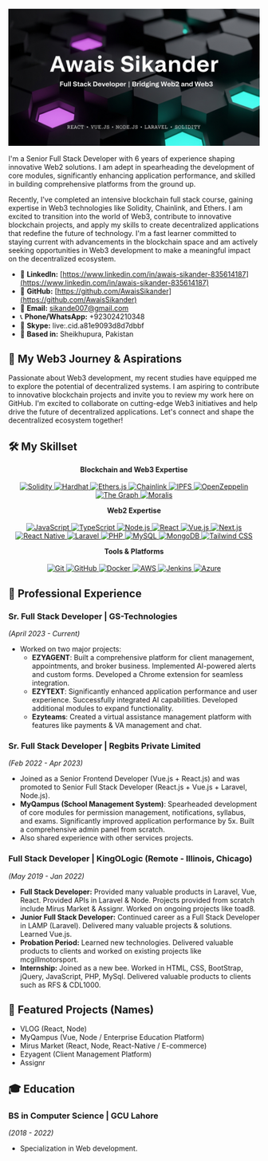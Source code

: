 <p align="center">
  <img src="https://raw.githubusercontent.com/AwaisSikander/my-github-assets/refs/heads/main/awais-sikander-full-stack-developer-profile-banner.jpg" alt="Awais Sikander - Full Stack Developer Banner">
</p>

I'm a Senior Full Stack Developer with 6 years of experience shaping innovative Web2 solutions. I am adept in spearheading the development of core modules, significantly enhancing application performance, and skilled in building comprehensive platforms from the ground up.

Recently, I've completed an intensive blockchain full stack course, gaining expertise in Web3 technologies like Solidity, Chainlink, and Ethers. I am excited to transition into the world of Web3, contribute to innovative blockchain projects, and apply my skills to create decentralized applications that redefine the future of technology. I'm a fast learner committed to staying current with advancements in the blockchain space and am actively seeking opportunities in Web3 development to make a meaningful impact on the decentralized ecosystem.

* 🔗 **LinkedIn:** [https://www.linkedin.com/in/awais-sikander-835614187](https://www.linkedin.com/in/awais-sikander-835614187)
* 🐙 **GitHub:** [https://github.com/AwaisSikander](https://github.com/AwaisSikander)
* 📧 **Email:** sikande007@gmail.com
* 📞 **Phone/WhatsApp:** +923024210348
* 💬 **Skype:** live:.cid.a81e9093d8d7dbbf
* 📍 **Based in:** Sheikhupura, Pakistan

## 🚀 My Web3 Journey & Aspirations

Passionate about Web3 development, my recent studies have equipped me to explore the potential of decentralized systems. I am aspiring to contribute to innovative blockchain projects and invite you to review my work here on GitHub. I'm excited to collaborate on cutting-edge Web3 initiatives and help drive the future of decentralized applications. Let's connect and shape the decentralized ecosystem together!

## 🛠️ My Skillset

<p align="center">
  <b>Blockchain and Web3 Expertise</b>
  <br/><br/>
  <a href="https://soliditylang.org/" target="_blank" rel="noreferrer">
    <img src="https://img.shields.io/badge/Solidity-E6E6E6?style=for-the-badge&logo=solidity&logoColor=black" alt="Solidity" />
  </a>
  <a href="https://hardhat.org/" target="_blank" rel="noreferrer">
    <img src="https://img.shields.io/badge/Hardhat-FFF6D5?style=for-the-badge&logo=hardhat&logoColor=black" alt="Hardhat" />
  </a>
  <a href="https://ethers.org/" target="_blank" rel="noreferrer">
    <img src="https://img.shields.io/badge/Ethers.js-2535A4?style=for-the-badge&logo=ethers&logoColor=white" alt="Ethers.js" />
  </a>
  <a href="https://chain.link/" target="_blank" rel="noreferrer">
    <img src="https://img.shields.io/badge/Chainlink-375BD2?style=for-the-badge&logo=chainlink&logoColor=white" alt="Chainlink" />
  </a>
  <a href="https://ipfs.tech/" target="_blank" rel="noreferrer">
    <img src="https://img.shields.io/badge/IPFS-65C2CB?style=for-the-badge&logo=ipfs&logoColor=white" alt="IPFS" />
  </a>
  <a href="https://www.openzeppelin.com/" target="_blank" rel="noreferrer">
    <img src="https://img.shields.io/badge/OpenZeppelin-4E5EE4?style=for-the-badge&logo=openzeppelin&logoColor=white" alt="OpenZeppelin" />
  </a>
  <a href="https://thegraph.com/" target="_blank" rel="noreferrer">
    <img src="https://img.shields.io/badge/The%20Graph-6C40E5?style=for-the-badge&logo=thegraph&logoColor=white" alt="The Graph" />
  </a>
  <a href="https://moralis.io/" target="_blank" rel="noreferrer">
    <img src="https://img.shields.io/badge/Moralis-FFB75B?style=for-the-badge&logo=moralis&logoColor=white" alt="Moralis" />
  </a>
</p>

<p align="center">
  <b>Web2 Expertise</b>
  <br/><br/>
  <a href="https://developer.mozilla.org/en-US/docs/Web/JavaScript" target="_blank" rel="noreferrer">
    <img src="https://img.shields.io/badge/JavaScript-F7DF1E?style=for-the-badge&logo=javascript&logoColor=black" alt="JavaScript" />
  </a>
  <a href="https://www.typescriptlang.org/" target="_blank" rel="noreferrer">
    <img src="https://img.shields.io/badge/TypeScript-007ACC?style=for-the-badge&logo=typescript&logoColor=white" alt="TypeScript" />
  </a>
  <a href="https://nodejs.org" target="_blank" rel="noreferrer">
    <img src="https://img.shields.io/badge/Node.js-339933?style=for-the-badge&logo=nodedotjs&logoColor=white" alt="Node.js" />
  </a>
  <a href="https://reactjs.org/" target="_blank" rel="noreferrer">
    <img src="https://img.shields.io/badge/React-20232A?style=for-the-badge&logo=react&logoColor=61DAFB" alt="React" />
  </a>
  <a href="https://vuejs.org/" target="_blank" rel="noreferrer">
    <img src="https://img.shields.io/badge/Vue.js-35495E?style=for-the-badge&logo=vuedotjs&logoColor=4FC08D" alt="Vue.js" />
  </a>
   <a href="https://nextjs.org/" target="_blank" rel="noreferrer">
    <img src="https://img.shields.io/badge/Next.js-000000?style=for-the-badge&logo=nextdotjs&logoColor=white" alt="Next.js" />
  </a>
  <a href="https://reactnative.dev/" target="_blank" rel="noreferrer">
    <img src="https://img.shields.io/badge/React_Native-20232A?style=for-the-badge&logo=react&logoColor=61DAFB" alt="React Native" />
  </a>
  <a href="https://laravel.com/" target="_blank" rel="noreferrer">
    <img src="https://img.shields.io/badge/Laravel-FF2D20?style=for-the-badge&logo=laravel&logoColor=white" alt="Laravel" />
  </a>
  <a href="https://www.php.net/" target="_blank" rel="noreferrer">
    <img src="https://img.shields.io/badge/PHP-777BB4?style=for-the-badge&logo=php&logoColor=white" alt="PHP" />
  </a>
  <a href="https://www.mysql.com/" target="_blank" rel="noreferrer">
    <img src="https://img.shields.io/badge/MySQL-005C84?style=for-the-badge&logo=mysql&logoColor=white" alt="MySQL" />
  </a>
  <a href="https://www.mongodb.com/" target="_blank" rel="noreferrer">
    <img src="https://img.shields.io/badge/MongoDB-4EA94B?style=for-the-badge&logo=mongodb&logoColor=white" alt="MongoDB" />
  </a>
  <a href="https://tailwindcss.com/" target="_blank" rel="noreferrer">
    <img src="https://img.shields.io/badge/Tailwind_CSS-38B2AC?style=for-the-badge&logo=tailwindcss&logoColor=white" alt="Tailwind CSS" />
  </a>
</p>

<p align="center">
  <b>Tools & Platforms</b>
  <br/><br/>
  <a href="https://git-scm.com/" target="_blank" rel="noreferrer">
    <img src="https://img.shields.io/badge/Git-F05032?style=for-the-badge&logo=git&logoColor=white" alt="Git" />
  </a>
  <a href="https://github.com/" target="_blank" rel="noreferrer">
    <img src="https://img.shields.io/badge/GitHub-100000?style=for-the-badge&logo=github&logoColor=white" alt="GitHub" />
  </a>
  <a href="https://www.docker.com/" target="_blank" rel="noreferrer">
    <img src="https://img.shields.io/badge/Docker-2496ED?style=for-the-badge&logo=docker&logoColor=white" alt="Docker" />
  </a>
  <a href="https://aws.amazon.com" target="_blank" rel="noreferrer">
    <img src="https://img.shields.io/badge/Amazon_AWS-232F3E?style=for-the-badge&logo=amazonaws&logoColor=white" alt="AWS" />
  </a>
  <a href="https://www.jenkins.io" target="_blank" rel="noreferrer">
    <img src="https://img.shields.io/badge/Jenkins-D24939?style=for-the-badge&logo=jenkins&logoColor=white" alt="Jenkins" />
  </a>
   <a href="https://azure.microsoft.com" target="_blank" rel="noreferrer">
    <img src="https://img.shields.io/badge/Azure-0089D6?style=for-the-badge&logo=microsoftazure&logoColor=white" alt="Azure" />
  </a>
</p>

## 💼 Professional Experience

### Sr. Full Stack Developer | GS-Technologies
*(April 2023 - Current)*
* Worked on two major projects:
    * **EZYAGENT**: Built a comprehensive platform for client management, appointments, and broker business. Implemented AI-powered alerts and custom forms. Developed a Chrome extension for seamless integration.
    * **EZYTEXT**: Significantly enhanced application performance and user experience. Successfully integrated AI capabilities. Developed additional modules to expand functionality.
    * **Ezyteams**: Created a virtual assistance management platform with features like payments & VA management and chat.

### Sr. Full Stack Developer | Regbits Private Limited
*(Feb 2022 - Apr 2023)*
* Joined as a Senior Frontend Developer (Vue.js + React.js) and was promoted to Senior Full Stack Developer (React.js + Vue.js + Laravel, Node.js).
* **MyQampus (School Management System)**: Spearheaded development of core modules for permission management, notifications, syllabus, and exams. Significantly improved application performance by 5x. Built a comprehensive admin panel from scratch.
* Also shared experience with other services projects.

### Full Stack Developer | KingOLogic (Remote - Illinois, Chicago)
*(May 2019 - Jan 2022)*
* **Full Stack Developer:** Provided many valuable products in Laravel, Vue, React. Provided APIs in Laravel & Node. Projects provided from scratch include Mirus Market & Assignr. Worked on ongoing projects like toad8.
* **Junior Full Stack Developer:** Continued career as a Full Stack Developer in LAMP (Laravel). Delivered many valuable projects & solutions. Learned Vue.js.
* **Probation Period:** Learned new technologies. Delivered valuable products to clients and worked on existing projects like mcgillmotorsport.
* **Internship:** Joined as a new bee. Worked in HTML, CSS, BootStrap, jQuery, JavaScript, PHP, MySql. Delivered valuable products to clients such as RFS & CDL1000.

## 📂 Featured Projects (Names)

* VLOG (React, Node)
* MyQampus (Vue, Node / Enterprise Education Platform)
* Mirus Market (React, Node, React-Native / E-commerce)
* Ezyagent (Client Management Platform)
* Assignr

## 🎓 Education

### BS in Computer Science | GCU Lahore
*(2018 - 2022)*
* Specialization in Web development.
